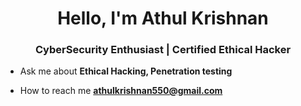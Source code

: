<h1 align="center">Hello, I'm Athul Krishnan</h1>
<h3 align="center">CyberSecurity Enthusiast | Certified Ethical Hacker</h3>


- Ask me about **Ethical Hacking, Penetration testing**


- How to reach me **athulkrishnan550@gmail.com**

